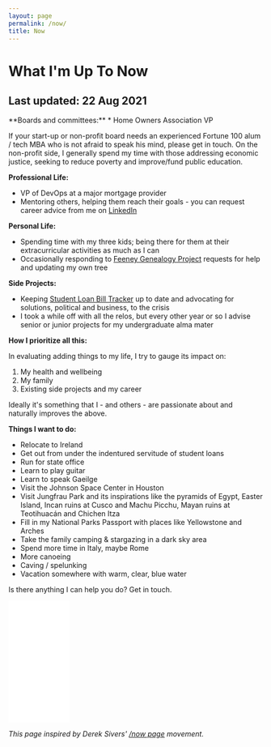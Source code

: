```yaml
---
layout: page
permalink: /now/
title: Now
---
```

# What I'm Up To Now
## Last updated: 22 Aug 2021

<section id="post" markdown="1">
**Boards and committees:**
* Home Owners Association VP

If your start-up or non-profit board needs an experienced Fortune 100 alum / tech MBA who is not afraid to speak his mind, please get in touch.
On the non-profit side, I generally spend my time with those addressing economic justice, seeking to reduce poverty and improve/fund public education.

**Professional Life:**
* VP of DevOps at a major mortgage provider
* Mentoring others, helping them reach their goals - you can request career advice from me on [LinkedIn](https://www.linkedin.com/in/seanfromit)

**Personal Life:**
* Spending time with my three kids; being there for them at their extracurricular activities as much as I can
* Occasionally responding to [Feeney Genealogy Project](http://feeneygenealogy.com) requests for help and updating my own tree

**Side Projects:**
* Keeping [Student Loan Bill Tracker](https://studentloanbilltracker.com) up to date and advocating for solutions, political and business, to the crisis
* I took a while off with all the relos, but every other year or so I advise senior or junior projects for my undergraduate alma mater

**How I prioritize all this:**

In evaluating adding things to my life, I try to gauge its impact on:
1. My health and wellbeing
2. My family
3. Existing side projects and my career

Ideally it's something that I - and others - are passionate about and naturally improves the above.

**Things I want to do:**
* Relocate to Ireland
* Get out from under the indentured servitude of student loans
* Run for state office
* Learn to play guitar
* Learn to speak Gaeilge
* Visit the Johnson Space Center in Houston
* Visit Jungfrau Park and its inspirations like the pyramids of Egypt, Easter Island, Incan ruins at Cusco and Machu Picchu, Mayan ruins at Teotihuacán and Chichen Itza
* Fill in my National Parks Passport with places like Yellowstone and Arches
* Take the family camping & stargazing in a dark sky area
* Spend more time in Italy, maybe Rome
* More canoeing
* Caving / spelunking
* Vacation somewhere with warm, clear, blue water

Is there anything I can help you do? Get in touch.

<iframe style="width:120px;height:240px;" marginwidth="0" marginheight="0" scrolling="no" frameborder="0" src="//ws-na.amazon-adsystem.com/widgets/q?ServiceVersion=20070822&OneJS=1&Operation=GetAdHtml&MarketPlace=US&source=ss&ref=as_ss_li_til&ad_type=product_link&tracking_id=ufoundergroun-20&language=en_US&marketplace=amazon&region=US&placement=0143124986&asins=0143124986&linkId=73621ffc16391df402042bd6716b7826&show_border=true&link_opens_in_new_window=true"></iframe>

*This page inspired by Derek Sivers' [/now page](http://nownownow.com/) movement.*
</section>
